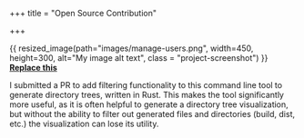 +++
title = "Open Source Contribution"

+++

{{ resized_image(path="images/manage-users.png", width=450, height=300, alt="My image alt text", class = "project-screenshot") }} **[Replace this](https://github.com/c-lonas/personal-finance-tracker)**

I submitted a PR to add filtering functionality to this command line tool to generate directory trees, written in Rust. This makes the tool significantly more useful, as it is often helpful to generate a directory tree visualization, but without the ability to filter out generated files and directories (build, dist, etc.) the visualization can lose its utility.